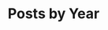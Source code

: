 ---
title: "Posts by Year"
permalink: /year-archive/
layout: posts
author_profile: true
sidebar_main: true
sidebar:
    nav: "counts"
---